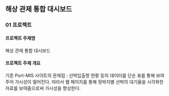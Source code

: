 ## 해상 관제 통합 대시보드

### 01 프로젝트 
#### 프로젝트 주제명
해상 관제 통합 대시보드

#### 프로젝트 주제 개요
기존 Port-MIS 사이트의 문제점 : 선박입출항 현황 등의 데이터를 단순 표를 통해 보여주어 가시성이 떨어진다.
따라서 웹 페이지를 통해 정박지별 선박의 대기율을 시각화한 자료를 보여줌으로써 가시성을 향상한다.
